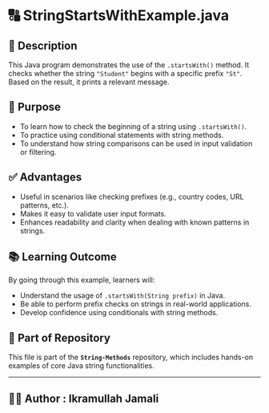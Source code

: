 # 🔠 StringStartsWithExample.java

## 📄 Description

This Java program demonstrates the use of the `.startsWith()` method. It checks whether the string `"Student"` begins with a specific prefix `"St"`. 
Based on the result, it prints a relevant message.

## 🎯 Purpose

- To learn how to check the beginning of a string using `.startsWith()`.
- To practice using conditional statements with string methods.
- To understand how string comparisons can be used in input validation or filtering.

## ✅ Advantages

- Useful in scenarios like checking prefixes (e.g., country codes, URL patterns, etc.).
- Makes it easy to validate user input formats.
- Enhances readability and clarity when dealing with known patterns in strings.

## 📚 Learning Outcome

By going through this example, learners will:
- Understand the usage of `.startsWith(String prefix)` in Java.
- Be able to perform prefix checks on strings in real-world applications.
- Develop confidence using conditionals with string methods.

## 📂 Part of Repository

This file is part of the **`String-Methods`** repository, which includes hands-on examples of core Java string functionalities.

---

## 👨‍💻 Author : Ikramullah Jamali
